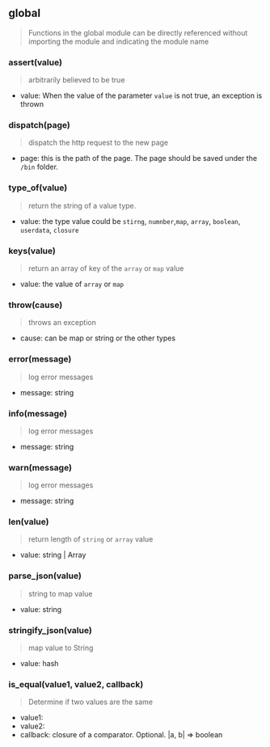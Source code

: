 
## global
> Functions in the global module can be directly referenced without importing the module and indicating the module name

### assert(value)
> arbitrarily believed to be true
  - value: When the value of the parameter `value` is not true, an exception is thrown

### dispatch(page)
> dispatch the http request to the new page
  - page: this is the path of the page. The page should be saved under the `/bin` folder.

### type_of(value)
> return the string of a value type. 
  - value: the type value could be `stirng`, `numnber`,`map`, `array`, `boolean`, `userdata`, `closure`

### keys(value)
> return an array of key of the `array` or `map` value
  - value: the value of `array` or `map`

### throw(cause)
> throws an exception
   - cause: can be map or string or the other types

### error(message)
> log error messages
- message: string

### info(message)
> log error messages
- message: string

### warn(message)
> log error messages
- message: string


### len(value)
> return length of `string` or `array` value
- value: string | Array


### parse_json(value)
> string to map value
- value: string

### stringify_json(value)
> map value to String
- value: hash

### is_equal(value1, value2, callback)
> Determine if two values are the same
- value1:
- value2:
- callback: closure of a comparator. Optional. |a, b| => boolean